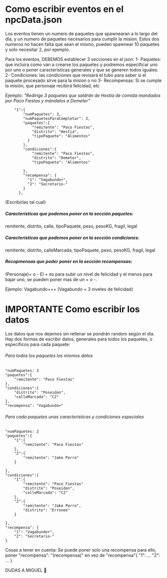 # Como escribir eventos en el npcData.json

Los eventos tienen un numero de paquetes que spawnearan a lo largo del día, y un numero de paquetes necesarios para cumplir la mision. Estos dos numeros no hacen falta que sean el mismo, pueden spawnear 10 paquetes y solo necesitar 2, por ejemplo.

Para los eventos, DEBEMOS establecer 3 secciones en el json:
1- Paquetes: que incluira como van a crearse los paquetes y podremos especificar uno por uno o poner características generales y que se generen todos iguales.
2- Condiciones: las condiciones que revisará el tubo para saber si el paquete procesado sirve para la mision o no
3- Recompensas: Si se cumple la misión, que personaje recibirá felicidad, etc

Ejemplo: *"Redirige 3 paquetes que saldrán de Hestia de comida mandados por Paco Fiestas y mándalos a Demeter"*

```
    "1":{
        "numPaquetes": 3,
        "numPaquetesParaCompletar": 3,
        "paquetes":{
            "remitente": "Paco Fiestas",
            "distrito": "Hestia",
            "tipoPaquete": "Alimentos"
          }
        },
        "condiciones":{
            "remitente": "Paco Fiestas",
            "distrito": "Demeter",
            "tipoPaquete": "Alimentos"
          
        },
        "recompensa": {
          "1": "Vagabundo+",
          "2": "Secretario-"
        }
      },
```
(Escribirlas tal cual)
##### Características que podemos poner en la sección paquetes:
remitente, distrito, calle, tipoPaquete, peso, pesoKG, fragil, legal
##### Características que podemos poner en la sección condiciones:
remitente, distrito, calleMarcada, tipoPaquete, peso, pesoKG, fragil, legal
##### Recopmensas que poder poner en la sección recompensas:
(Personaje)+ o - 
El + es para subir un nivel de felicidad y el menos para bajar uno, se pueden poner mas de un + o -.

Ejemplo: Vagabundo+++ (Vagabundo + 3 niveles de felicidad)



# IMPORTANTE Como escribir los datos
Los datos que nos dejemos sin rellenar se pondrán random según el día. Hay dos formas de escribir datos, generales para todos los paquetes, o especificos para cada paquete:

###### Para todos los paquetes los mismos datos
```
"numPaquetes: 3
"paquetes":{
    "remitente": "Paco Fiestas"
},
"condiciones":{
    "distrito": "Poseidon",
    "calleMarcada": "C2"
},
"recompensa": "Vagabundo+"
```
###### Para cada paquetes unas caracteristicas y condiciones especiales
```
"numPaquetes: 2
"paquetes":{
    "1":{
        "remitente": "Paco Fiestas"
    },
    "2":{
        "remitente": "Jake Perro"
    }
    
},
"condiciones":{
    "1":{
        "remitente": "Paco Fiestas"
        "distrito": "Poseidon",
        "calleMarcada": "C2"
    },
    "2":{
        "remitente": "Jake Perro",
        "distrito": "Erroneo"
    }
    
},
"recompensa": {
    "1": "Vagabundo+",
    "2": "Secretario-"
}
```

Cosas a tener en cuenta:
Se puede poner solo una recompensa para ello, poner "recompensa": "(recompensa)" en vez de "recompensa"{
    "1": ...
    "2": ...
}

DUDAS A MIGUEL 🐐